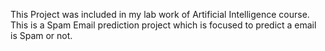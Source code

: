 This Project was included in my lab work of Artificial Intelligence course. 
This is a Spam Email prediction project which is focused to predict a email is Spam or not. 
